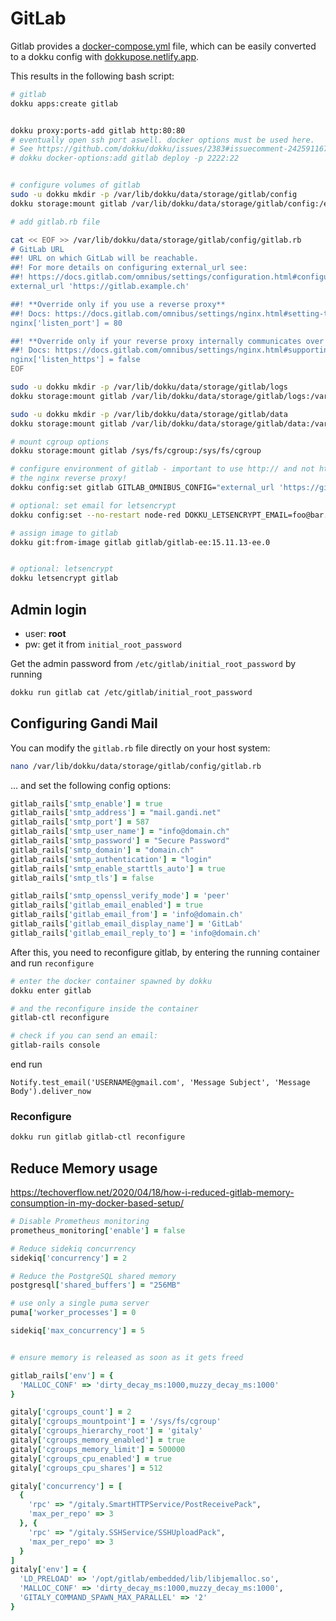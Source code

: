 # GitLab

Gitlab provides a [docker-compose.yml](https://docs.gitlab.com/ee/install/docker.html#install-gitlab-using-docker-compose) file, which can be easily converted to a dokku config with [dokkupose.netlify.app](https://dokkupose.netlify.app/).

This results in the following bash script:

```bash
# gitlab
dokku apps:create gitlab


dokku proxy:ports-add gitlab http:80:80
# eventually open ssh port aswell. docker options must be used here.
# See https://github.com/dokku/dokku/issues/2383#issuecomment-242591167 for more details how to do this.
# dokku docker-options:add gitlab deploy -p 2222:22


# configure volumes of gitlab
sudo -u dokku mkdir -p /var/lib/dokku/data/storage/gitlab/config
dokku storage:mount gitlab /var/lib/dokku/data/storage/gitlab/config:/etc/gitlab

# add gitlab.rb file

cat << EOF >> /var/lib/dokku/data/storage/gitlab/config/gitlab.rb
# GitLab URL
##! URL on which GitLab will be reachable.
##! For more details on configuring external_url see:
##! https://docs.gitlab.com/omnibus/settings/configuration.html#configuring-the-external-url-for-gitlab
external_url 'https://gitlab.example.ch'

##! **Override only if you use a reverse proxy**
##! Docs: https://docs.gitlab.com/omnibus/settings/nginx.html#setting-the-nginx-listen-port
nginx['listen_port'] = 80

##! **Override only if your reverse proxy internally communicates over HTTP**
##! Docs: https://docs.gitlab.com/omnibus/settings/nginx.html#supporting-proxied-ssl
nginx['listen_https'] = false
EOF

sudo -u dokku mkdir -p /var/lib/dokku/data/storage/gitlab/logs
dokku storage:mount gitlab /var/lib/dokku/data/storage/gitlab/logs:/var/log/gitlab

sudo -u dokku mkdir -p /var/lib/dokku/data/storage/gitlab/data
dokku storage:mount gitlab /var/lib/dokku/data/storage/gitlab/data:/var/opt/gitlab

# mount cgroup options
dokku storage:mount gitlab /sys/fs/cgroup:/sys/fs/cgroup

# configure environment of gitlab - important to use http:// and not https protocol, since gitlab runs behind
# the nginx reverse proxy!
dokku config:set gitlab GITLAB_OMNIBUS_CONFIG="external_url 'https://gitlab.example.ch'"

# optional: set email for letsencrypt
dokku config:set --no-restart node-red DOKKU_LETSENCRYPT_EMAIL=foo@bar.ch

# assign image to gitlab
dokku git:from-image gitlab gitlab/gitlab-ee:15.11.13-ee.0


# optional: letsencrypt
dokku letsencrypt gitlab
```

## Admin login

- user: **root**
- pw: get it from `initial_root_password` 

Get the admin password from `/etc/gitlab/initial_root_password` by running

```bash
dokku run gitlab cat /etc/gitlab/initial_root_password
```

## Configuring Gandi Mail

You can modify the `gitlab.rb` file directly on your host system:

```bash
nano /var/lib/dokku/data/storage/gitlab/config/gitlab.rb
```

... and set the following config options:

```rb
gitlab_rails['smtp_enable'] = true
gitlab_rails['smtp_address'] = "mail.gandi.net"
gitlab_rails['smtp_port'] = 587
gitlab_rails['smtp_user_name'] = "info@domain.ch"
gitlab_rails['smtp_password'] = "Secure Password"
gitlab_rails['smtp_domain'] = "domain.ch"
gitlab_rails['smtp_authentication'] = "login"
gitlab_rails['smtp_enable_starttls_auto'] = true
gitlab_rails['smtp_tls'] = false

gitlab_rails['smtp_openssl_verify_mode'] = 'peer'
gitlab_rails['gitlab_email_enabled'] = true
gitlab_rails['gitlab_email_from'] = 'info@domain.ch'
gitlab_rails['gitlab_email_display_name'] = 'GitLab'
gitlab_rails['gitlab_email_reply_to'] = 'info@domain.ch'
```

After this, you need to reconfigure gitlab, by entering the running container and run `reconfigure`

```bash
# enter the docker container spawned by dokku
dokku enter gitlab

# and the reconfigure inside the container
gitlab-ctl reconfigure

# check if you can send an email:
gitlab-rails console
```

end run

```irb
Notify.test_email('USERNAME@gmail.com', 'Message Subject', 'Message Body').deliver_now
```

### Reconfigure
```bash
dokku run gitlab gitlab-ctl reconfigure
```

## Reduce Memory usage

https://techoverflow.net/2020/04/18/how-i-reduced-gitlab-memory-consumption-in-my-docker-based-setup/

```rb
# Disable Prometheus monitoring
prometheus_monitoring['enable'] = false

# Reduce sidekiq concurrency
sidekiq['concurrency'] = 2

# Reduce the PostgreSQL shared memory
postgresql['shared_buffers'] = "256MB"

# use only a single puma server
puma['worker_processes'] = 0

sidekiq['max_concurrency'] = 5


# ensure memory is released as soon as it gets freed

gitlab_rails['env'] = {
  'MALLOC_CONF' => 'dirty_decay_ms:1000,muzzy_decay_ms:1000'
}

gitaly['cgroups_count'] = 2
gitaly['cgroups_mountpoint'] = '/sys/fs/cgroup'
gitaly['cgroups_hierarchy_root'] = 'gitaly'
gitaly['cgroups_memory_enabled'] = true
gitaly['cgroups_memory_limit'] = 500000
gitaly['cgroups_cpu_enabled'] = true
gitaly['cgroups_cpu_shares'] = 512

gitaly['concurrency'] = [
  {
    'rpc' => "/gitaly.SmartHTTPService/PostReceivePack",
    'max_per_repo' => 3
  }, {
    'rpc' => "/gitaly.SSHService/SSHUploadPack",
    'max_per_repo' => 3
  }
]
gitaly['env'] = {
  'LD_PRELOAD' => '/opt/gitlab/embedded/lib/libjemalloc.so',
  'MALLOC_CONF' => 'dirty_decay_ms:1000,muzzy_decay_ms:1000',
  'GITALY_COMMAND_SPAWN_MAX_PARALLEL' => '2'
}
```
